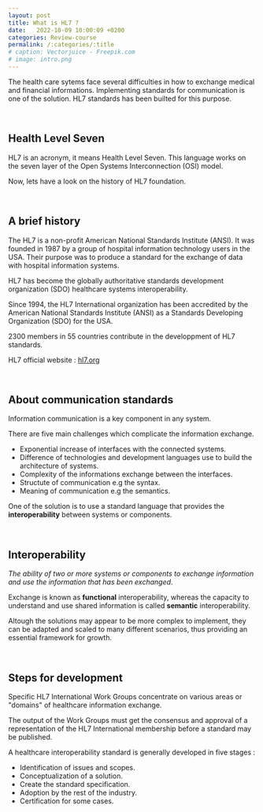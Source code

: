```yaml
---
layout: post
title: What is HL7 ?
date:   2022-10-09 10:00:09 +0200
categories: Review-course
permalink: /:categories/:title
# caption: Vectorjuice - Freepik.com
# image: intro.png
---
```

The health care sytems face several difficulties in how to exchange medical and financial informations.
Implementing standards for communication is one of the solution.
HL7 standards has been builted for this purpose.

<br>

## Health Level Seven

HL7 is an acronym, it means Health Level Seven. This language works on the seven layer of the Open Systems Interconnection (OSI) model.

Now, lets have a look on the history of HL7 foundation.

<br>

## A brief history

The HL7 is a non-profit American National Standards Institute (ANSI). It was founded in 1987 by a group of hospital information technology users in the USA. Their purpose was to produce a standard for the exchange of data with hospital information systems.

HL7 has become the globally authoritative standards development organization (SDO) healthcare systems interoperability.

Since 1994, the HL7 International organization has been accredited by the American National Standards Institute (ANSI) as a Standards Developing Organization (SDO) for the USA.

2300 members in 55 countries contribute in the developpment of HL7 standards.

HL7 official website : [hl7.org](http://www.hl7.org/)

<br>

## About communication standards 

Information communication is a key component in any system.

There are five main challenges which complicate the information exchange.

+ Exponential increase of interfaces with the connected systems.
+ Difference of technologies and development languages use to build the architecture of systems.
+ Complexity of the informations exchange between the interfaces.
+ Structute of communication e.g the syntax.
+ Meaning of communication e.g the semantics.

One of the solution is to use a standard language that provides the **interoperability** between systems or components.

<br>

## Interoperability

*The ability of two or more systems or components to exchange information and use the information that has been exchanged*.

Exchange is known as **functional** interoperability, whereas the capacity to understand and use shared information is called **semantic** interoperability.

Altough the solutions may appear to be more complex to implement, they can be adapted and scaled to many different scenarios, thus providing an essential framework for growth.

<br>

## Steps for development

Specific HL7 International Work Groups concentrate on various areas or "domains" of healthcare information exchange.

The output of the Work Groups must get the consensus and approval of a representation of the HL7 International membership before a standard may be published.

A healthcare interoperability standard is generally developed in five stages : 

+ Identification of issues and scopes. 
+ Conceptualization of a solution.
+ Create the standard specification.
+ Adoption by the rest of the industry.
+ Certification for some cases.